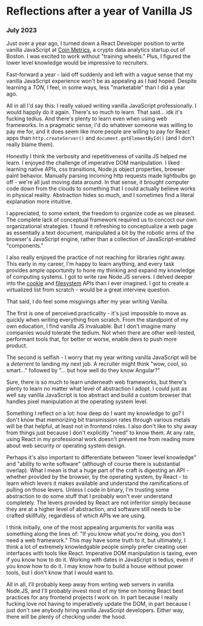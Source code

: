 # Reflections after a year of Vanilla JS

### July 2023

Just over a year ago, I turned down a React Developer position to write vanilla JavaScript at [Coin Metrics](https://www.coinmetrics.io), a crypto data analytics startup out of Boston. I was excited to work without "training wheels." Plus, I figured the lower level knowledge would be impressive to recruiters.

Fast-forward a year - laid off suddenly and left with a vague sense that my vanilla JavaScript experience won't be as appealing as I had hoped. Despite learning a _TON_, I feel, in some ways, less "marketable" than I did a year ago.

All in all I'd say this: I really valued writing vanilla JavaScript professionally. I would happily do it again. There's so much to learn. That said... idk it's fucking tedius. And there's plenty to learn even when using web frameworks. In a pragmatic sense, I'd do whatever someone was willing to pay me for, and it does seem like more people are willing to pay for React apps than `http.createServer()` and `document.getElementById()` (and I don't really blame them).

Honestly I think the verbosity and repetitiveness of vanilla JS helped me learn. I enjoyed the challenge of imperative DOM manipulation. I liked learning native APIs, css transitions, Node.js object properties, browser paint behavior. Manually parsing incoming http requests made lightbulbs go off - we're all just moving data around. In that sense, it brought computer code down from the clouds to something that I could actually believe works in physical reality. Abstraction hides so much, and I sometimes find a literal explanation more intuitive.

I appreciated, to some extent, the freedom to organize code as we pleased. The complete lack of conceptual framework required us to concoct our own organizational strategies. I found it refreshing to conceptualize a web page as essentially a text document, manipulated a bit by the robotic arms of the browser's JavaScript engine, rather than a collection of JavaScript-enabled "components."

I also really enjoyed the practice of not reaching for libraries right away. This early in my career, I'm happy to learn anything, and every task provides ample opportunity to hone my thinking and expand my knowledge of computing systems. I got to write raw Node.JS servers. I delved deeper into the [cookie](https://developer.mozilla.org/en-US/docs/Mozilla/Add-ons/WebExtensions/API/cookies) and [filesystem](https://nodejs.org/dist/latest-v18.x/docs/api/fs.html) APIs than I ever imagined. I got to create a virtualized list from scratch - would be a great interview question.

That said, I do feel some misgivings after my year writing Vanilla.

The first is one of perceived practicality - it's just impossible to move as quickly when writing everything from scratch. From the standpoint of my own education, I find vanilla JS invaluable. But I don't imagine many companies would tolerate the tedium. Not when there are other well-tested, performant tools that, for better or worse, enable devs to push more product.

The second is selfish - I worry that my year writing vanilla JavaScript will be a _deterrent_ to landing my next job. A recruiter might think "wow, cool, so smart..." followed by "... but how well do they know Angular?"

Sure, there is so much to learn underneath web frameworks, but there's plenty to learn no matter what level of abstraction I adopt. I could just as well say vanilla JavaScript is too abstract and build a custom browser that handles pixel manipulation at the operating system level.

Something I reflect on a lot: how deep do I want my knowledge to go? I don't know that memorizing bit transmission rates through various metals will be that helpful, at least not in frontend roles. I also don't like to shy away from things just because I don't explicitly "need" to know them. At any rate, using React in my professional work doesn't prevent me from reading more about web security or operating system design.

Perhaps it's also important to differentiate between "lower level knowledge" and "ability to write software" (although of course there is substantial overlap). What I mean is that a huge part of the craft is digesting an API - whether provided by the browser, by the operating system, by React - to learn which levers it makes available and understand the ramifications of pulling on those levers. Unless I code in binary, I'm trusting some abstraction to do some stuff that I probably won't ever understand completely. The levers provided by React are not inferrior simply because they are at a higher level of abstraction, and software still needs to be crafted skillfully, regardless of which APIs we are using.

I think initially, one of the most appealing arguments for vanilla was something along the lines of: "If you know what you're doing, you don't need a web framework." This may have some truth to it, but ultimately, I think a lot of extremely knowledgable people simply prefer creating user interfaces with tools like React. Imperative DOM manipulation is taxing, even if you know how to do it. Working with dates in JavaScript is tedius, even if you know how to do it. I may know how to build a house without power tools, but I don't know that I would want to.

All in all, I'll probably keep away from writing web servers in vanilla Node.JS, and I'll probably invest most of my time on honing React best practices for any frontend projects I work on. In part because I really fucking love not having to imperatively update the DOM, in part because I just don't see anybody hiring vanilla JavaScript developers. Either way, there will be plenty of checking under the hood.

